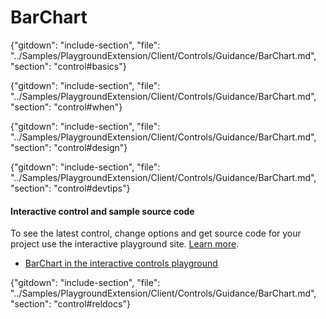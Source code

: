﻿# BarChart

{"gitdown": "include-section", "file": "../Samples/PlaygroundExtension/Client/Controls/Guidance/BarChart.md", "section": "control#basics"}

<!-- TODO get an IMAGE to embed here -->

<!-- TODO get an SAMPLE CODE to embed here -->

{"gitdown": "include-section", "file": "../Samples/PlaygroundExtension/Client/Controls/Guidance/BarChart.md", "section": "control#when"}

{"gitdown": "include-section", "file": "../Samples/PlaygroundExtension/Client/Controls/Guidance/BarChart.md", "section": "control#design"}

{"gitdown": "include-section", "file": "../Samples/PlaygroundExtension/Client/Controls/Guidance/BarChart.md", "section": "control#devtips"}

#### Interactive control and sample source code
To see the latest control, change options and get source code for your project use the interactive playground site.  [Learn more](./top-extensions-controls-playground.md).

*  <a href="https://ms.portal.azure.com/?Microsoft_Azure_Playground=true#blade/Microsoft_Azure_Playground/ControlsIndexBlade/BarChart_create_Playground" target="_blank">BarChart in the interactive controls playground</a>

 

{"gitdown": "include-section", "file": "../Samples/PlaygroundExtension/Client/Controls/Guidance/BarChart.md", "section": "control#reldocs"}
